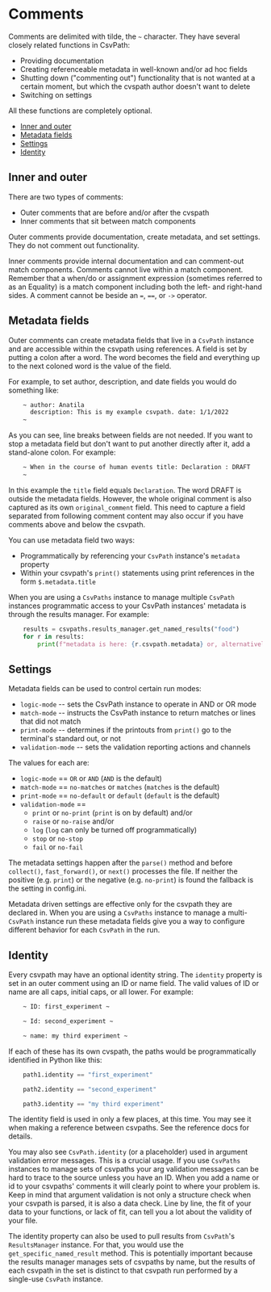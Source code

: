 
# Comments

Comments are delimited with tilde, the `~` character. They have several closely related functions in CsvPath:
- Providing documentation
- Creating referenceable metadata in well-known and/or ad hoc fields
- Shutting down ("commenting out") functionality that is not wanted at a certain moment, but which the cvspath author doesn't want to delete
- Switching on settings

All these functions are completely optional.

- [Inner and outer](#inner)
- [Metadata fields](#metadata)
- [Settings](#settings)
- [Identity](#identity)

<a name="inner"></a>
## Inner and outer

There are two types of comments:
- Outer comments that are before and/or after the cvspath
- Inner comments that sit between match components

Outer comments provide documentation, create metadata, and set settings. They do not comment out functionality.

Inner comments provide internal documentation and can comment-out match components. Comments cannot live within a match component. Remember that a when/do or assignment expression (sometimes referred to as an Equality) is a match component including both the left- and right-hand sides. A comment cannot be beside an `=`, `==`, or `->` operator.

<a name="metadata"></a>
## Metadata fields

Outer comments can create metadata fields that live in a `CsvPath` instance and are accessible within the csvpath using references. A field is set by putting a colon after a word. The word becomes the field and everything up to the next coloned word is the value of the field.

For example, to set author, description, and date fields you would do something like:

```bash
    ~ author: Anatila
      description: This is my example csvpath. date: 1/1/2022
    ~
```

As you can see, line breaks between fields are not needed. If you want to stop a metadata field but don't want to put another directly after it, add a stand-alone colon. For example:

```bash
    ~ When in the course of human events title: Declaration : DRAFT
    ~
```

In this example the `title` field equals `Declaration`. The word DRAFT is outside the metadata fields. However, the whole original comment is also captured as its own `original_comment` field. This need to capture a field separated from following comment content may also occur if you have comments above and below the csvpath.

You can use metadata field two ways:
- Programmatically by referencing your `CsvPath` instance's `metadata` property
- Within your csvpath's `print()` statements using print references in the form `$.metadata.title`

When you are using a `CsvPaths` instance to manage multiple `CsvPath` instances programmatic access to your CsvPath instances' metadata is through the results manager. For example:

```python
    results = csvpaths.results_manager.get_named_results("food")
    for r in results:
        print(f"metadata is here: {r.csvpath.metadata} or, alternatively, here: {r.metadata}")
```

<a name="settings"></a>
## Settings

Metadata fields can be used to control certain run modes:
- `logic-mode` -- sets the CsvPath instance to operate in AND or OR mode
- `match-mode` -- instructs the CsvPath instance to return matches or lines that did not match
- `print-mode` -- determines if the printouts from `print()` go to the terminal's standard out, or not
- `validation-mode` -- sets the validation reporting actions and channels

The values for each are:

- `logic-mode` == `OR` or `AND` (`AND` is the default)
- `match-mode` == `no-matches` or `matches` (`matches` is the default)
- `print-mode` == `no-default` or `default` (`default` is the default)
- `validation-mode` ==
    - `print` or `no-print` (`print` is on by default) and/or
    - `raise` or `no-raise` and/or
    - `log` (`log` can only be turned off programmatically)
    - `stop` or `no-stop`
    - `fail` or `no-fail`

The metadata settings happen after the `parse()` method and before `collect()`, `fast_forward()`, or `next()` processes the file. If neither the positive (e.g. `print`) or the negative (e.g. `no-print`) is found the fallback is the setting in config.ini.

Metadata driven settings are effective only for the csvpath they are declared in. When you are using a `CsvPaths` instance to manage a multi-`CsvPath` instance run these metadata fields give you a way to configure different behavior for each `CsvPath` in the run.

<a name="identity"></a>
## Identity

Every csvpath may have an optional identity string. The `identity` property is set in an outer comment using an ID or name field. The valid values of ID or name are all caps, initial caps, or all lower. For example:

```bash
    ~ ID: first_experiment ~
```

```bash
    ~ Id: second_experiment ~
```

```bash
    ~ name: my third experiment ~
```

If each of these has its own cvspath, the paths would be programmatically identified in Python like this:

```python
    path1.identity == "first_experiment"
```

```python
    path2.identity == "second_experiment"
```

```python
    path3.identity == "my third experiment"
```

The identity field is used in only a few places, at this time. You may see it when making a reference between csvpaths. See the reference docs for details.

You may also see `CsvPath.identity` (or a placeholder) used in argument validation error messages. This is a crucial usage. If you use `CsvPaths` instances to manage sets of csvpaths your arg validation messages can be hard to trace to the source unless you have an ID. When you add a name or id to your csvpaths' comments it will clearly point to where your problem is. Keep in mind that argument validation is not only a structure check when your csvpath is parsed, it is also a data check. Line by line, the fit of your data to your functions, or lack of fit, can tell you a lot about the validity of your file.

The identity property can also be used to pull results from `CsvPath`'s `ResultsManager` instance. For that, you would use the `get_specific_named_result` method. This is potentially important because the results manager manages sets of csvpaths by name, but the results of each csvpath in the set is distinct to that csvpath run performed by a single-use `CsvPath` instance.





